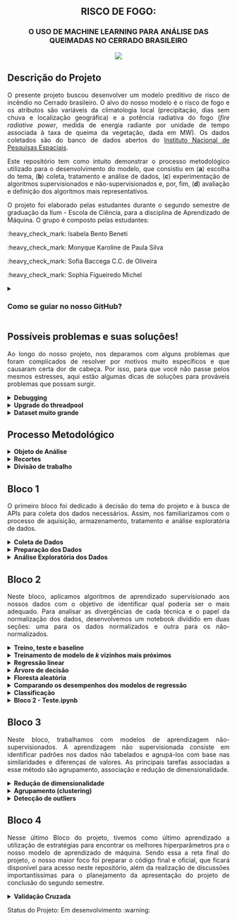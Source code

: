 <h2 align="center"> RISCO DE FOGO: </h2>
<h3 align="center">  O USO DE MACHINE LEARNING PARA ANÁLISE DAS QUEIMADAS NO CERRADO BRASILEIRO </h3>
<p align="center"><img src="https://www.envolverde.com.br/wp-content/uploads/2012/09/Cerrado.jpg"></p>

## Descrição do Projeto
<p align="justify">
O presente projeto buscou desenvolver um modelo preditivo de risco de incêndio no Cerrado brasileiro. O alvo do nosso modelo é o risco de fogo e os atributos são variáveis da climatologia local (precipitação, dias sem chuva e localização geográfica) e a potência radiativa do fogo (<i>fire radiative power</i>, medida de energia radiante por unidade de tempo associada à taxa de queima da vegetação, dada em MW). Os dados coletados são do banco de dados abertos do <a href="https://queimadas.dgi.inpe.br/">Instituto Nacional de Pesquisas Espaciais</a>.
</p>
<p align="justify">
Este repositório tem como intuito demonstrar o processo metodológico utilizado para o desenvolvimento do modelo, que consistiu em (<b>a</b>) escolha do tema, (<b>b</b>) coleta, tratamento e análise de dados, (<b>c</b>) experimentação de algoritmos supervisionados e não-supervisionados e, por, fim, (<b>d</b>) avaliação e definição dos algoritmos mais representativos.</p>
<p align="justify">
O projeto foi elaborado pelas estudantes durante o segundo semestre de graduação da Ilum - Escola de Ciência, para a disciplina de Aprendizado de Máquina. O grupo é composto pelas estudantes: </p>
<p>:heavy_check_mark: Isabela Bento Beneti  </p>
<p> :heavy_check_mark: Monyque Karoline de Paula Silva </p>
<p> :heavy_check_mark: Sofia Baccega C.C. de Oliveira </p>
<p> :heavy_check_mark: Sophia Figueiredo Michel </p>
<p align="justify">
 
<details><summary><h3><b>Como se guiar no nosso GitHub?</h3></b></summary>
<p align="justify">
 É bem simples!  O código está em dividido em cinco arquivos de formato <i>ipynb</i> (<b>Bloco 1</b>, <b>2</b>, <b>3</b> e <b>4</b>, além do <b><i>Projeto_ML_Oficial</i></b> [em construção, logo, não é recomendado começar por ele]) e pode ser aberto pelo jupyter notebook, vscode, g. colab ou em seu ambiente de desenvolvimento preferido.
</p>

<p align="justify"> Os arquivos zipados <b>Dados Mensais - 2021</b> e <b>2022</b> são os dados necessários para rodar o projeto; estão em formato <i>csv</i>, precisam ser extraídos e alocados na mesma pasta que o código.
</p>

<p align="justify">A explicação detalhada do que foi realizado em cada bloco pode ser encontrada em seu respectivo arquivo, enquanto seu papel para o desenvolvimento do modelo e procedimentos gerais estão descritos na aba <b>Bloco</b> deste documento.
</p>
</details>


## Possíveis problemas e suas soluções!
<p align="justify">
Ao longo do nosso projeto, nos deparamos com alguns problemas que foram complicados de resolver por motivos muito específicos e que causaram certa dor de cabeça. Por isso, para que você não passe pelos mesmos estresses, aqui estão algumas dicas de soluções para prováveis problemas que possam surgir.
</p>

<details><summary><b>Debugging</b></summary>
<p align="justify">
<h4>Arquivos:</h4> Para rodar o código em algum ambiente de desenvolvimento, cheque os procedimentos necessário para o uso de arquivos adicionais! Isso será necessário logo no início do código deste projeto, que é quando é carregado os dados usados pelo modelo.
<p align="justify"> Por exemplo: para o caso do <b>Jupyter Notebook</b> e do <b>VSCode</b>, é necessário salvar o arquivo do código (<i>ipynb</i>) na mesma pasta dos dados (<i>csv</i>). Para o caso do <b>Google Colab</b>, é necessário realizar o upload dos dados na aba de arquivos. Logo, esse procedimento pode variar, então é bom dar uma olhada na documentação do IDE escolhido!
</details>

<details><summary><b>Upgrade do threadpool</b></summary>
</details>

<details><summary><b>Dataset muito grande</b></summary>
</details>

## Processo Metodológico
<details><summary><b>Objeto de Análise</b></summary>
<p align="justify">
Durante a primeira aula, discutimos a respeito das áreas em comum que nos interessavam e percebemos que nossos interesses convergiam para as áreas ecológicas e sociais. Por isso, decidimos explorar um tema relacionado à área socioambiental.
</p>
<p align="justify">
A partir disso, procuramos quais temas socioambientais possuem dados o suficiente coletados, acessíveis e bem documentados. Analisamos algumas das fontes recomendadas pelos professores no guia do início da disciplina e nos interessamos pelo banco de dados do INPE. A partir disso, passamos a desenvolver a ideia de um projeto que relacionava as queimadas na vegetação brasileira com outros fatores, tais como precipitação e quantidades de dias sem chuva.
</p>
<p align="justify">
Por fim, decidimos que, a partir desse banco de dados e fatores analisados, desenvolveríamos um modelo preditivo de focos de incêndio.
</p>
</details>
<details><summary><b>Recortes</b></summary>
<p align="justify">
Uma das grandes discussões realisadas pelo nosso grupo foi sobre quais recortes utilizaríamos para elaborar o projeto. Acabamos por decidir o bioma Cerrado, que é o segundo bioma mais afetado por queimadas em todo o Brasil e sobre o qual há muitos dados disponíveis para estudo. A escolha do bioma se deu fortemente por pelo aumento de focos de incêndio na região. Além disso, não optamos pelo bioma da Amazônia devido o grande número de pesquisas dedicadas à região e a vontade de ressaltar outros biomas negligenciados pela mídia. 
</p>
</details>
<details><summary><b>Divisão de trabalho</b></summary>
<p align="justify">
A disciplina está organizada em 4 blocos progressivos para a construção de um modelo de aprendizado de máquina. Ao longo do primeiro bloco, decidimos que seria mais produtivo que cada uma das integrantes ficasse responsável por um dos tópicos da lista. Ao final, o trabalho foi realizado de maneira bem mais conjunta do que o previsto, já que nós ajudamos umas as outras durante o processo!
</p>
</details>

## Bloco 1
<p align="justify">
O primeiro bloco foi dedicado à decisão do tema do projeto e à busca de APIs para coleta dos dados necessários. Assim, nos familiarizamos com o processo de aquisição, armazenamento, tratamento e análise exploratória de dados.
</p>
<details><summary><b>Coleta de Dados</b></summary>
<p align="justify">
Durante as primeiras semanas, pesquisamos intensamente por bancos de dados e APIs pertinentes ao nosso modelo de previsão de queimadas no Cerrado. Priorizamos dados confiáveis, organizados e bem documentados, além de facilmente manipuláveis em python. Concluímos, por fim, após discussões com nossos professores, que os dados do INPE eram de fato os mais coerentes e também os mais completos para se trabalhar, contendo neles não apenas as coordenadas das queimadas, como também o risco de fogo e sua potência radiativa associada, o bioma ao qual aquela região pertence, a precipitação, o número de dias sem chuva, entre outros.
 <br>
Coletamos, então, todos os dados de queimadas do INPE desde janeiro de 2022 até julho de 2022. Esse conjunto de dados, para nossa surpresa, não incluía somente informações sobre o Brasil, mas sobre o mundo inteiro. Por isso, na tarefa seguinte (de preparação), foi essencial que filtrássemos os dados.
</p>
</details>
<details><summary><b>Preparação dos Dados</b></summary>
<p align="justify">
Identificamos que os dados do nosso conjunto eram todos do tipo float. Os dados foram normalizados para que ficassem na mesma escala. Em seguida, realizamos uma análise exploratória dos dados.
</p>
</details>
<details><summary><b>Análise Exploratória dos Dados</b></summary>
<p align="justify">
Após todo o processo de coleta, filtragem e tratamento dos dados, pudemos finalmente analisar tudo o que conseguimos obter através do nosso conjunto. Nossa hipótese era de que meses em que existe uma baixa taxa de precipitação e mais dias sem chuva apresentam maior probabilidade de focos de fogo na região. Assim, geramos matrizes de covariância e correlação para explorar e computar essa relação a partir de gráficos.
</p>
</details>

## Bloco 2
<p align="justify">
Neste bloco, aplicamos algoritmos de aprendizado supervisionado aos nossos dados com o objetivo de identificar qual poderia ser o mais adequado. Para analisar as divergências de cada técnica e o papel da normalização dos dados, desenvolvemos um notebook dividido em duas seções: uma para os dados normalizados e outra para os não-normalizados.
</p>
<details><summary><b>Treino, teste e baseline</b></summary>
<p align="justify">
No treinamento dos modelos, iniciamos com o modelo mais genérico e que servirá de referência de desempenho aos demais: o modelo <i>baseline</i>! Esse modelo realiza uma média dos valores da target e, geralmente, não apresenta uma boa taxa de acerto. Utilizamos o RMSE como métrica e obtivemos um valor de 25% de erro de predição.
</p>
</details>
<details><summary><b>Treinamento de modelo de <i>k</i> vizinhos mais próximos</b></summary>
<p align="justify">
Dada a parametrização inicial com RMSE de 25%, o objetivo das discentes passou a encontrar um modelo cuja o RMSE fosse menor e se possível, mais próximo de zero. Deste modo, surge o k-nn vizinhos como um modelo cujo a hipótese consiste na ideia de que a similaridade dos dados é condizente com as regiões próximas no espaço de entrada. Os k determinam a quantidade de vizinhos que serão analisados na região, este modelo apresentou um RMSE próximo a zero e observou-se que conforme for menor o número de k menor será o RMSE.
</p>
</details>
<details><summary><b>Regressão linear</b></summary>
<p align="justify">
O modelo de regressão linear não obteve uma boa métrica, chegando a 23%. Este modelo tem como objetivo relacionar linearmente as nossas features e o nosso target, logo, este resultado demonstra que a relação entre as features e o target não estão linearmente relacionadas o que corrabora com a proposta de features de climatologia do nosso modelo, visto que o clima não é uma concepção linear.
</p>
</details>
<details><summary><b>Árvore de decisão</b></summary>
<p align="justify">
Seguindo a série de treinamentos de modelos, introduzimos o algoritmo de árvore de decisão para descobrir a performance desse modelo e compará-la em relação aos outros modelos, podendo observar que é melhor que os modelos anteriormente treinados. Definidos hiperparâmetros para a árvore para reduzir 'overfittings' criados a partir das diferenças entre os dados treinados e não treinados, foi possível perceber que tanto o número de 'nodes' quanto a profundidade da nossa árvore afetam na complexidade e performance do nosso modelo. Ao alterá-los, com a intenção de evitar ajustes excessivos, pode-se concluir que o comportamento do erro quadrático médio não possui grande variação conforme definimos diferentes valores de hiperparâmetro de curtos intervalos de diferença.
</p>
</details>
<details><summary><b>Floresta aleatória</b></summary>
<p align="justify">
Este modelo pode ser compreendido como uma complementaridade ao modelo de Árvore de Decisões. Ok! Mas em que sentido? As árvores de decisões podem apresentar modelos simples e explicativos, mas possuem a desvantagem de nem sempre apresentarem uma boa perfomance, logo, de modo a melhorar essa performance, usufrui-se da Floresta Aleatória cujo o objetivo é o de desenvolver um comitê que contenha diversas árvores de decisão onde cada uma realiza sua previsão individual, cada previsão individual pode ser considerada como um voto e ao ser relacionada com outros votos, possibilita-se a determinação de uma resposta final. O RMSE apresentou resultados próximos a zero e se mostrou eficaz.
</p>
</details>
<details><summary><b>Comparando os desempenhos dos modelos de regressão</b></summary>
</p>
<p align="justify">
Para comparar os cinco modelos preditivos desenvolvidos, comparamos os valores de RMSE e de precisão, a fim de determinar qual deles possuia o melhor desempenho. Para tanto, nós colocamos esses valores em uma tabela, e obtemos o seguinte resultado: 
</p>

| Modelo | Normalizado | Não Normalizado |
| :---       |     :---:      |   ---:        |
| Baseline   | 0,25423701     | 0,25297497    |
| 1 K-NN     | 0,06953842     | 0,08039338    |
| 2 K-NN     | 0,07485483     | 0,084071208   |
| 3 K-NN     | 0,08021297     | 0,088340406   |
| 4 K-NN     | 0,08474465     | 0,092532391   |
| 5 K-NN     | 0,08843453     | 0,096188816   |
| 6 K-NN     | 0,09124067     | 0,099139877   |
| 7 K-NN     | 0,09396136     | 0,1021576465  |
| 8 K-NN     | 0,09655897     | 0,1046688394  |
| Regressão  | 0,23769020     | 0,2370621     |
| Árvore     | 0,08           | 0,08          |
| Floresta   | 0,066630042    | 0,0667153531  |
</p>
Podemos perceber, pois, que tanto para o s dados normalizados quanto para os dados não normalizados, os melhores modelos preditivos (isto é, os que resultam em melhor previsão) são os de FLoresta aleatória e o de K-NN. 
</p>
Direcionando nosso olhar para o K-NN, podemos perceber, também, que os melhores resultados desse modelo são obtidos com menores números de vizinhos selecionados.
<\p>
Isso ocorre pois, no caso dos nossos dados, quando realizamos o modelo K-NN com uma grande quantidade de vizinhos, nós estamos nos "afastando" muito da área que está sendo utilizada para predição, o que torna as previsões menos precisas.
<\p>
O gráfico presente no notebook "Bloco 2" mostra exatamente como o erro desse modelo cresce conforme aumentamos o número de vizinhos analisados:
</P>
<p align="center">
<img width="574" alt="ERRO" src="https://user-images.githubusercontent.com/106626661/192491037-3d8cb660-27f1-4189-8447-d7a3126b8a17.png">
</details>
<details><summary><b>Classificação</b></summary>
O metódo de classificação utilizado foi o K-NN. Em um primeiro momento, necessita-se de dados categóricos, por isso, desenvlve-se uma coluna de classificação categória sobre as chances do risco de fogo. Após esta criação, aplica-se o metódo de classificação e análisa sua accuracy.  
</details>
<details><summary><b>Bloco 2 - Teste.ipynb</b></summary>
<p align="justify">
Esse arquivo presente nosso repositório não faz parte da lista de tarefas oficial do Bloco 2, mas foi necessário para estudarmos o comportamento dos dados de maneira gráfica com a utilização de uma 'target' diferente da original, uma vez que os gráficos plotados de Modelo de Previsão X Modelo Real estavam muito estranhos e ruins. Foi escolhida, dentre as possíveis no nosso Dataframe, uma menos complexa e, supostamente, mais fácil de prever, sendo essa, então, a Precipitação.
</p>
<p align="justify">
Sendo assim, separadamente, os modelos propostos no trabalho foram reproduzidos para essa nova target. Ao plotar todos os gráficos, realmente os modelos estão ruins, comom possível ver no arquivo. Surgimos assim, com algumas hipóteses sobre o que pode ter acontecido, podendo ser, inclusive, uma união de fatores:
</p>
<ol>
<h5>
<li>O primeiro ponto que pensamos, foi a pouca quantidade de features que coletamos, podendo influenciar fortemente nos resultados dos modelos, uma vez que não temos informações básicas como temperatura, umidade do ar e do solo e até o uso de solo;</li>
<li>Em segundo, a falta de especificação e diferenciação de dados numéricos em casas decimais pode ter causado essas linhas verticais de distâncias iguais em determinados valores de <i>x</i> com diversos pontos sobrepostos, de forma que o modelo compreendou que existem muitos valores de <i>y</i> de um mesmo fator para um único <i>x</i>;</li>
<li>Por fim, a falta de normalização de dados (que foi sugerida) em metade do código, em Bloco 2.ipynb, uma vez que os gráficos do modelo de Floresta Aleatória para dados normalizados está muito melhor que o gráfico dos dados não-normalizados.</li>
</h5>
</ol>
</details>

## Bloco 3
<p align="justify">
Neste bloco, trabalhamos com modelos de aprendizagem não-supervisionados. A aprendizagem não supervisionada consiste em identificar padrões nos dados não tabelados e agrupá-los com base nas similaridades e diferenças de valores. As principais tarefas associadas a esse método são agrupamento, associação e redução de dimensionalidade.
</p>

<details><summary><b> Redução de dimensionalidade </b></summary>
<p align="justify">
Iniciamos com o algoritmo de Análise de Componentes Principais (PCA), que reduz a dimensionalidade do conjunto de dados enquanto mantém o máximo de informações possível. O cada eixo resultante dessa análise é um vetor corresponde ao grau de variância dos dados em ordem crescente. Em nosso caso, a PC1 apresentou destaque em relação às outras e observamos que podemos selecionar até três princpais componentes para explicar a variância do nosso dataset. Dessa forma, a aplicação do PCA ajuda a evitar o overfitting do modelo.
</p>
</details>

<details><summary><b> Agrupamento (clustering) </b></summary>
<p align="justify"> O algoritmo de clustering é eficiente para exploração e análise de dados crus e não tabelados, pois agrupa os dados de acordo com suas similidades e diferenças, demonstrando assim o comportamento das diferentes atributos do dataset. Para isso, definimos os atributos e o número de clusters (avaliamos a quantidade adequada de clusters de acordo com a "curva do cotovelo") e plotamos para visualizar a relação entre os valores. 
</p>
</details>

<details><summary><b> Detecção de outliers </b></summary>
<p align="justify">
É um método de detecção de valores anômalos (outliers) com base na avaliação dos valores de cada ponto de dados em relação aos valores dos dados vizinhos mais próximos. Definimos hiperparâmetros para indicar quantos vizinhos devem ser levados em consideração e plotamos a dispersão dos mesmos.
</p>
</details>

## Bloco 4
<p align="justify">
Nesse último Bloco do projeto, tivemos como último aprendizado a utilização de estratégias para encontrar os melhores hiperparâmetros pra o nosso modelo de aprendizado de máquina. Sendo essa a reta final do projeto, o nosso maior foco foi preparar o código final e oficial, que ficará disponível para acesso neste repositório, além da realização de discussões importantíssimas para o planejamento da apresentação do projeto de conclusão do segundo semestre. 
</p>
<details><summary><b> Validação Cruzada </b></summary>

</details>

<p align="justify">
 Status do Projeto: Em desenvolvimento :warning:

